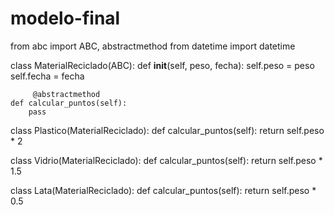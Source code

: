 # modelo-final
from abc import ABC, abstractmethod
from datetime import datetime

class MaterialReciclado(ABC):
    def __init__(self, peso, fecha):
        self.peso = peso
        self.fecha = fecha

         @abstractmethod
    def calcular_puntos(self):
        pass

class Plastico(MaterialReciclado):
    def calcular_puntos(self):
        return self.peso * 2

class Vidrio(MaterialReciclado):
    def calcular_puntos(self):
        return self.peso * 1.5

class Lata(MaterialReciclado):
    def calcular_puntos(self):
        return self.peso * 0.5

